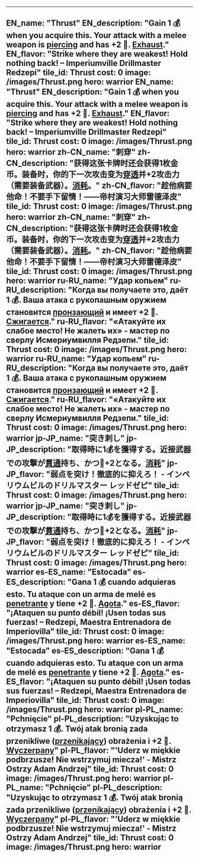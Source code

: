 ---

EN_name: "Thrust"
EN_description: "Gain 1 💰 when you acquire this. Your attack with a melee weapon is <u>piercing</u> and has +2 🔸. <u>Exhaust</u>."
EN_flavor: "Strike where they are weakest! Hold nothing back! – Imperiumville Drillmaster Redzepi"
tile_id: Thrust
cost: 0
image: /images/Thrust.png
hero: warrior
EN_name: "Thrust"
EN_description: "Gain 1 💰 when you acquire this. Your attack with a melee weapon is <u>piercing</u> and has +2 🔸. <u>Exhaust</u>."
EN_flavor: "Strike where they are weakest! Hold nothing back! – Imperiumville Drillmaster Redzepi"
tile_id: Thrust
cost: 0
image: /images/Thrust.png
hero: warrior
zh-CN_name: "刺穿"
zh-CN_description: "获得这张卡牌时还会获得1枚金币。装备时，你的下一次攻击变为<u>穿透</u>并+2攻击力（需要装备武器）。<u>消耗</u>。"
zh-CN_flavor: "趁他病要他命！不要手下留情！——帝村演习大师雷德泽皮"
tile_id: Thrust
cost: 0
image: /images/Thrust.png
hero: warrior
zh-CN_name: "刺穿"
zh-CN_description: "获得这张卡牌时还会获得1枚金币。装备时，你的下一次攻击变为<u>穿透</u>并+2攻击力（需要装备武器）。<u>消耗</u>。"
zh-CN_flavor: "趁他病要他命！不要手下留情！——帝村演习大师雷德泽皮"
tile_id: Thrust
cost: 0
image: /images/Thrust.png
hero: warrior
ru-RU_name: "Удар копьем"
ru-RU_description: "Когда вы получаете это, даёт 1 💰. Ваша атака с рукопашным оружием становится <u>пронзающий</u> и имеет +2 🔸. <u>Сжигается</u>."
ru-RU_flavor: "«Атакуйте их слабое место! Не жалеть их» - мастер по сверлу Исмериумвилля Редзепи."
tile_id: Thrust
cost: 0
image: /images/Thrust.png
hero: warrior
ru-RU_name: "Удар копьем"
ru-RU_description: "Когда вы получаете это, даёт 1 💰. Ваша атака с рукопашным оружием становится <u>пронзающий</u> и имеет +2 🔸. <u>Сжигается</u>."
ru-RU_flavor: "«Атакуйте их слабое место! Не жалеть их» - мастер по сверлу Исмериумвилля Редзепи."
tile_id: Thrust
cost: 0
image: /images/Thrust.png
hero: warrior
jp-JP_name: "突き刺し"
jp-JP_description: "取得時に1💰を獲得する。近接武器での攻撃が<u>貫通</u>持ち、かつ🔸+2となる。<u>消耗</u>"
jp-JP_flavor: "弱点を突け！徹底的に抑えろ！ - インペリウムビルのドリルマスター レッドゼピ"
tile_id: Thrust
cost: 0
image: /images/Thrust.png
hero: warrior
jp-JP_name: "突き刺し"
jp-JP_description: "取得時に1💰を獲得する。近接武器での攻撃が<u>貫通</u>持ち、かつ🔸+2となる。<u>消耗</u>"
jp-JP_flavor: "弱点を突け！徹底的に抑えろ！ - インペリウムビルのドリルマスター レッドゼピ"
tile_id: Thrust
cost: 0
image: /images/Thrust.png
hero: warrior
es-ES_name: "Estocada"
es-ES_description: "Gana 1 💰 cuando adquieras esto. Tu ataque con un arma de melé es <u>penetrante</u> y tiene +2 🔸. <u>Agota</u>."
es-ES_flavor: "¡Ataquen su punto débil! ¡Usen todas sus fuerzas! – Redzepi, Maestra Entrenadora de Imperiovilla"
tile_id: Thrust
cost: 0
image: /images/Thrust.png
hero: warrior
es-ES_name: "Estocada"
es-ES_description: "Gana 1 💰 cuando adquieras esto. Tu ataque con un arma de melé es <u>penetrante</u> y tiene +2 🔸. <u>Agota</u>."
es-ES_flavor: "¡Ataquen su punto débil! ¡Usen todas sus fuerzas! – Redzepi, Maestra Entrenadora de Imperiovilla"
tile_id: Thrust
cost: 0
image: /images/Thrust.png
hero: warrior
pl-PL_name: "Pchnięcie"
pl-PL_description: "Uzyskując to otrzymasz 1 💰. Twój atak bronią zada przenikliwe (<u>przenikający</u>) obrażenia i +2 🔸. <u>Wyczerpany</u>"
pl-PL_flavor: "'Uderz w miękkie podbrzusze! Nie wstrzymuj miecza!' - Mistrz Ostrzy Adam Andrzej"
tile_id: Thrust
cost: 0
image: /images/Thrust.png
hero: warrior
pl-PL_name: "Pchnięcie"
pl-PL_description: "Uzyskując to otrzymasz 1 💰. Twój atak bronią zada przenikliwe (<u>przenikający</u>) obrażenia i +2 🔸. <u>Wyczerpany</u>"
pl-PL_flavor: "'Uderz w miękkie podbrzusze! Nie wstrzymuj miecza!' - Mistrz Ostrzy Adam Andrzej"
tile_id: Thrust
cost: 0
image: /images/Thrust.png
hero: warrior
---